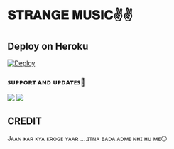 # 𝐒𝐓𝐑𝐀𝐍𝐆𝐄 𝐌𝐔𝐒𝐈𝐂✌️✌️





 ## Deploy on Heroku 
    
[![Deploy](https://www.herokucdn.com/deploy/button.svg)](https://heroku.com/deploy?template=https://github.com/BROKENCOBRA/STRANGEMUSIC)

### ꜱᴜᴘᴘᴏʀᴛ ᴀɴᴅ ᴜᴘᴅᴀᴛᴇꜱ🎑
<a href="https://t.me/WorldWideChatsXd"><img src="https://img.shields.io/badge/Join-Group%20Support-blue.svg?style=for-the-badge&logo=Telegram"></a> <a href="https://t.me/Sanki_BOTs"><img src="https://img.shields.io/badge/Join-Updates%20Channel-blue.svg?style=for-the-badge&logo=Telegram"></a>


## CREDIT 
Jᴀᴀɴ ᴋᴀʀ ᴋʏᴀ ᴋʀᴏɢᴇ ʏᴀᴀʀ ....ɪᴛɴᴀ ʙᴀᴅᴀ ᴀᴅᴍɪ ɴʜɪ ʜᴜ ᴍᴇ😏



